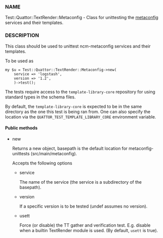 
### NAME

Test::Quattor::TextRender::Metaconfig - Class for unittesting
the [metaconfig](../components/metaconfig.md) services and their templates.

### DESCRIPTION

This class should be used to unittest ncm-metaconfig
services and their templates.

To be used as

    my $u = Test::Quattor::TextRender::Metaconfig->new(
        service => 'logstash',
        version => '1.2',
        )->test();

The tests require access to the `template-library-core`
repository for using standard types in the schema files.

By default, the `template-library-core` is expected to be in the
same directory as the one this test is being ran from.
One can also specify the location via the `QUATTOR_TEST_TEMPLATE_LIBRARY_CORE`
environment variable.

#### Public methods

- new

    Returns a new object, basepath is the default location
    for metaconfig-unittests (src/main/metaconfig).

    Accepts the following options

    - service

        The name of the service (the service is a subdirectory of the basepath).

    - version

        If a specific version is to be tested (undef assumes no version).

    - usett

        Force (or disable) the TT gather and verification test. E.g. disable when a
        builtin TextRender module is used. (By default, `usett` is true).
